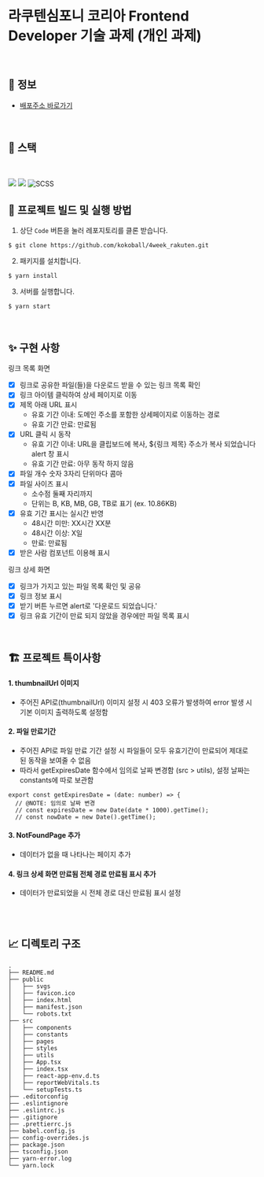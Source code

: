 # 라쿠텐심포니 코리아 Frontend Developer 기술 과제 (개인 과제)

<br>

## 🚀 정보

- [배포주소 바로가기](https://affectionate-darwin-4a7a11.netlify.app/)

<br>

## 📝 스택

<br/>

<img src="https://img.shields.io/badge/javascript-F7DF1E?style=for-the-badge&logo=javascript&logoColor=black"> <img src="https://img.shields.io/badge/TypeScript-007ACC?style=for-the-badge&logo=typescript&logoColor=white"> <img alt="SCSS" src="https://img.shields.io/badge/styled--components-DB7093?style=for-the-badge&logo=styled-components&logoColor=white"/></a>


## 👀 프로젝트 빌드 및 실행 방법

1. 상단 `Code` 버튼을 눌러 레포지토리를 클론 받습니다.

```
$ git clone https://github.com/kokoball/4week_rakuten.git
```

2. 패키지를 설치합니다.

```
$ yarn install
```

3. 서버를 실행합니다.

```
$ yarn start
```

<br>

## ✨ 구현 사항

링크 목록 화면

- [x] 링크로 공유한 파일(들)을 다운로드 받을 수 있는 링크 목록 확인
- [x] 링크 아이템 클릭하여 상세 페이지로 이동
- [x] 제목 아래 URL 표시
  - 유효 기간 이내: 도메인 주소를 포함한 상세페이지로 이동하는 경로
  - 유효 기간 만료: 만료됨
- [x] URL 클릭 시 동작
  - 유효 기간 이내: URL을 클립보드에 복사, ${링크 제목} 주소가 복사 되었습니다 alert 창 표시
  - 유효 기간 만료: 아무 동작 하지 않음
- [x] 파일 개수 숫자 3자리 단위마다 콤마
- [x] 파일 사이즈 표시
  - 소수점 둘째 자리까지
  - 단위는 B, KB, MB, GB, TB로 표기 (ex. 10.86KB)
- [x] 유효 기간 표시는 실시간 반영
  - 48시간 미만: XX시간 XX분
  - 48시간 이상: X일
  - 만료: 만료됨
- [x] 받은 사람 <Avatar /> 컴포넌트 이용해 표시

링크 상세 화면

- [x] 링크가 가지고 있는 파일 목록 확인 및 공유
- [x] 링크 정보 표시
- [x] 받기 버튼 누르면 alert로 '다운로드 되었습니다.' 
- [x] 링크 유효 기간이 만료 되지 않았을 경우에만 파일 목록 표시

<br>

## 🏗 프로젝트 특이사항

#### 1. thumbnailUrl 이미지
- 주어진 API로(thumbnailUrl) 이미지 설정 시 403 오류가 발생하여 error 발생 시 기본 이미지 출력하도록 설정함

#### 2. 파일 만료기간
- 주어진 API로 파일 만료 기간 설정 시 파일들이 모두 유효기간이 만료되어 제대로 된 동작을 보여줄 수 없음
- 따라서 getExpiresDate 함수에서 임의로 날짜 변경함 (src > utils), 설정 날짜는 constants에 따로 보관함
```tsx
export const getExpiresDate = (date: number) => {
  // @NOTE: 임의로 날짜 변경
  // const expiresDate = new Date(date * 1000).getTime();
  // const nowDate = new Date().getTime();
```
#### 3. NotFoundPage 추가
- 데이터가 없을 때 나타나는 페이지 추가

#### 4. 링크 상세 화면 만료됨 전체 경로 만료됨 표시 추가
- 데이터가 만료되었을 시 전체 경로 대신 만료됨 표시 설정


<br>
<br>

## 📈 디렉토리 구조

```
.
├── README.md
├── public
│   ├── svgs
│   ├── favicon.ico
│   ├── index.html
│   ├── manifest.json
│   └── robots.txt
├── src
│   ├── components
│   ├── constants
│   ├── pages
│   ├── styles
│   ├── utils
│   ├── App.tsx
│   ├── index.tsx
│   ├── react-app-env.d.ts
│   ├── reportWebVitals.ts
│   └── setupTests.ts
├── .editorconfig
├── .eslintignore
├── .eslintrc.js
├── .gitignore
├── .prettierrc.js
├── babel.config.js
├── config-overrides.js
├── package.json
├── tsconfig.json
├── yarn-error.log
└── yarn.lock
```
